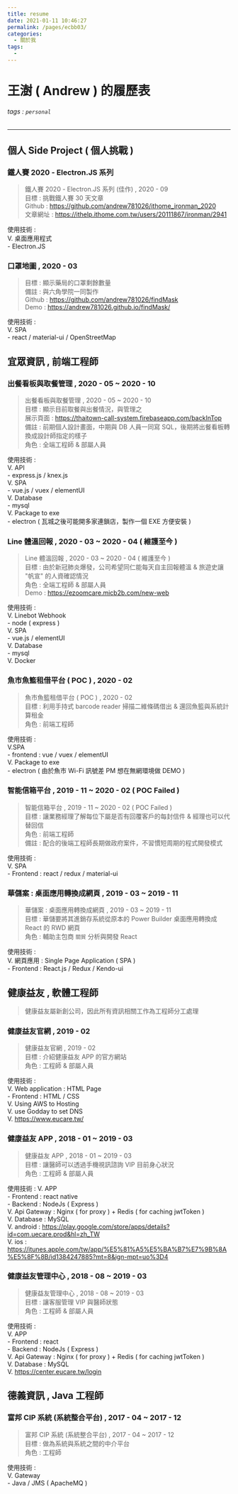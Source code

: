 ```yaml
---
title: resume
date: 2021-01-11 10:46:27
permalink: /pages/ecbb03/
categories:
  - 關於我
tags:
  - 
---
```

# 王澍 ( Andrew ) 的履歷表

###### tags : `personal` 

---

## 個人 Side Project ( 個人挑戰 )

### 鐵人賽 2020 - Electron.JS 系列
> 鐵人賽 2020 - Electron.JS 系列 (佳作) , 2020 - 09   
    目標 : 挑戰鐵人賽 30 天文章    
    Github : https://github.com/andrew781026/ithome_ironman_2020   
    文章網址 : https://ithelp.ithome.com.tw/users/20111867/ironman/2941

使用技術 :    
     V. 桌面應用程式    
       - Electron.JS   

### 口罩地圖 , 2020 - 03   
>   目標 : 顯示藥局的口罩剩餘數量   
    備註 : 與六角學院一同製作    
    Github : https://github.com/andrew781026/findMask    
    Demo : https://andrew781026.github.io/findMask/

使用技術 :    
     V. SPA    
       - react / material-ui / OpenStreetMap    

## 宜眾資訊 , 前端工程師   

### 出餐看板與取餐管理 , 2020 - 05 ~ 2020 - 10
> 出餐看板與取餐管理 , 2020 - 05 ~ 2020 - 10   
    目標 : 顯示目前取餐與出餐情況，與管理之   
    展示頁面 : https://thaitown-call-system.firebaseapp.com/backInTop    
    備註 : 前期個人設計畫面，中期與 DB 人員一同寫 SQL，後期將出餐看板轉換成設計師指定的樣子   
    角色 : 全端工程師 & 部屬人員   

使用技術 :   
     V. API  
       - express.js / knex.js  
     V. SPA   
       - vue.js / vuex / elementUI  
     V. Database   
       - mysql   
     V. Package to exe  
       - electron ( 瓦城之後可能開多家連鎖店，製作一個 EXE 方便安裝 )   

### Line 體溫回報 , 2020 - 03 ~ 2020 - 04 ( 維護至今 )
> Line 體溫回報 , 2020 - 03 ~ 2020 - 04 ( 維護至今 )    
    目標 : 由於新冠肺炎爆發，公司希望同仁能每天自主回報體溫 & 旅遊史讓 "帆宣" 的人資確認情況    
    角色 : 全端工程師 & 部屬人員   
    Demo : https://ezoomcare.micb2b.com/new-web   

使用技術 :    
     V. Linebot Webhook    
        - node ( express )   
     V. SPA    
       - vue.js / elementUI   
     V. Database    
       - mysql    
     V. Docker    

### 魚市魚籃租借平台 ( POC ) , 2020 - 02
> 魚市魚籃租借平台 ( POC ) , 2020 - 02    
    目標 : 利用手持式 barcode reader 掃描二維條碼借出 & 還回魚籃與系統計算租金    
    角色 : 前端工程師   

使用技術 :    
     V.SPA    
     - frontend : vue / vuex / elementUI   
     V. Package to exe   
     - electron ( 由於魚市 Wi-Fi 訊號差 PM 想在無網環境做 DEMO )   

### 智能信箱平台 , 2019 - 11 ~ 2020 - 02 ( POC Failed )
> 智能信箱平台 , 2019 - 11 ~ 2020 - 02 ( POC Failed )   
   目標 : 讓業務經理了解每位下屬是否有回覆客戶的每封信件 & 經理也可以代替回信   
   角色 : 前端工程師   
   備註 : 配合的後端工程師長期做政府案件，不習慣短周期的程式開發模式   

使用技術 :    
      V. SPA   
        - Frontend : react / redux / material-ui  


### 華儲案 : 桌面應用轉換成網頁 , 2019 - 03 ~ 2019 - 11
> 華儲案 : 桌面應用轉換成網頁 , 2019 - 03 ~ 2019 - 11    
     目標 : 華儲要將其進銷存系統從原本的 Power Builder 桌面應用轉換成 React 的 RWD 網頁   
     角色 : 輔助主包商 `關貿` 分析與開發 React    

使用技術 :    
     V. 網頁應用 : Single Page Application ( SPA )   
        - Frontend : React.js / Redux / Kendo-ui   

## 健康益友 , 軟體工程師   

> 健康益友屬新創公司，因此所有資訊相關工作為工程師分工處理   
    
### 健康益友官網 , 2019 - 02
> 健康益友官網 , 2019 - 02    
     目標 : 介紹健康益友 APP 的官方網站   
     角色 : 工程師 & 部屬人員   

使用技術 :   
     V. Web application : HTML Page    
        - Frontend : HTML / CSS     
     V. Using AWS to Hosting  
     V. use Godday to set DNS    
     V.  https://www.eucare.tw/  


### 健康益友 APP , 2018 - 01 ~ 2019 - 03
> 健康益友 APP , 2018 - 01 ~ 2019 - 03       
     目標 : 讓醫師可以透過手機視訊諮詢 VIP 目前身心狀況   
     角色 : 工程師 & 部屬人員   

使用技術 : 
     V. APP    
        - Frontend : react native    
        - Backend : NodeJs ( Express )   
     V. Api Gateway : Nginx ( for proxy ) + Redis ( for caching jwtToken )     
     V. Database : MySQL      
     V.  android  :  https://play.google.com/store/apps/details?id=com.uecare.prod&hl=zh_TW   
     V.  ios  :  https://itunes.apple.com/tw/app/%E5%81%A5%E5%BA%B7%E7%9B%8A%E5%8F%8B/id1384247885?mt=8&ign-mpt=uo%3D4   

### 健康益友管理中心 , 2018 - 08 ~ 2019 - 03
> 健康益友管理中心 , 2018 - 08 ~ 2019 - 03     
     目標 : 讓客服管理 VIP 與醫師狀態    
     角色 : 工程師 & 部屬人員     

使用技術 :      
     V. APP     
        - Frontend : react    
        - Backend : NodeJs ( Express )   
     V. Api Gateway : Nginx ( for proxy ) + Redis ( for caching jwtToken )     
     V. Database : MySQL    
     V. https://center.eucare.tw/login  

## 德義資訊 , Java 工程師     

###  富邦 CIP 系統 (系統整合平台) , 2017 - 04 ~ 2017 - 12
> 富邦 CIP 系統 (系統整合平台) , 2017 - 04 ~ 2017 - 12     
     目標 : 做為系統與系統之間的中介平台    
     角色 : 工程師   

使用技術 :    
     V. Gateway    
        - Java / JMS ( ApacheMQ )    